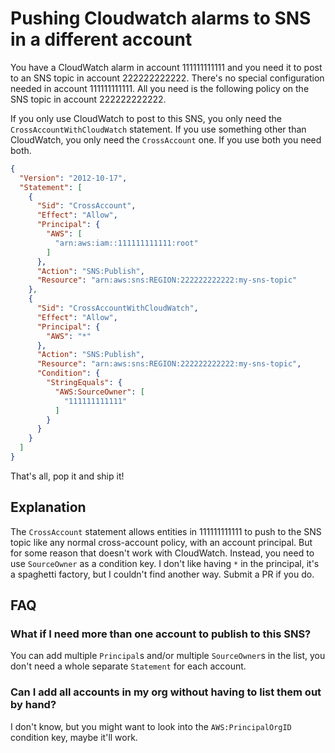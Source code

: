 # Pushing Cloudwatch alarms to SNS in a different account

You have a CloudWatch alarm in account 111111111111 and you need it to post to an SNS topic in account 222222222222. There's no special configuration needed in account 111111111111. All you need is the following policy on the SNS topic in account 222222222222.

If you only use CloudWatch to post to this SNS, you only need the `CrossAccountWithCloudWatch` statement. If you use something other than CloudWatch, you only need the `CrossAccount` one. If you use both you need both.

```json
{
  "Version": "2012-10-17",
  "Statement": [
    {
      "Sid": "CrossAccount",
      "Effect": "Allow",
      "Principal": {
        "AWS": [
          "arn:aws:iam::111111111111:root"
        ]
      },
      "Action": "SNS:Publish",
      "Resource": "arn:aws:sns:REGION:222222222222:my-sns-topic"
    },
    {
      "Sid": "CrossAccountWithCloudWatch",
      "Effect": "Allow",
      "Principal": {
        "AWS": "*"
      },
      "Action": "SNS:Publish",
      "Resource": "arn:aws:sns:REGION:222222222222:my-sns-topic",
      "Condition": {
        "StringEquals": {
          "AWS:SourceOwner": [
            "111111111111"
          ]
        }
      }
    }
  ]
}
```

That's all, pop it and ship it!

## Explanation

The `CrossAccount` statement allows entities in 111111111111 to push to the SNS topic like any normal cross-account policy, with an account principal. But for some reason that doesn't work with CloudWatch. Instead, you need to use `SourceOwner` as a condition key. I don't like having `*` in the principal, it's a spaghetti factory, but I couldn't find another way. Submit a PR if you do.

## FAQ

### What if I need more than one account to publish to this SNS?

You can add multiple `Principal`s and/or multiple `SourceOwner`s in the list, you don't need a whole separate `Statement` for each account.

### Can I add all accounts in my org without having to list them out by hand?

I don't know, but you might want to look into the `AWS:PrincipalOrgID` condition key, maybe it'll work.
